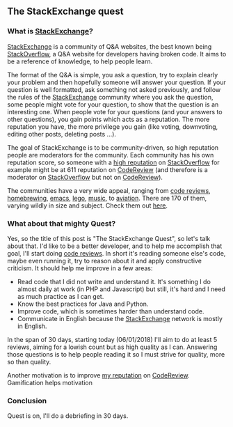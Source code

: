 ## The StackExchange quest ##

### What is [StackExchange](https://stackexchange.com/)? ### 
[StackExchange](https://stackexchange.com/) is a community of Q&A websites, the best known being [StackOverflow](https://stackoverflow.com/), a Q&A website for developers having broken code. It aims to be a reference of knowledge, to help people learn.

The format of the Q&A is simple, you ask a question, try to explain clearly your problem and then hopefully someone will answer your question. If your question is well formatted, ask something not asked previously, and follow the rules of the [StackExchange](https://stackexchange.com/) community where you ask the question, some people might vote for your question, to show that the question is an interesting one. When people vote for your questions (and your answers to other questions), you gain points which acts as a reputation. The more reputation you have, the more privilege you gain (like voting, downvoting, editing other posts, deleting posts ...).  

The goal of StackExchange is to be community-driven, so high reputation people are moderators for the community. Each community has his own reputation score, so someone with a [high reputation](https://stackexchange.com/users/11683/jon-skeet?tab=accounts) on [StackOverflow](https://stackoverflow.com/) for example might be at 611 reputation on [CodeReview](https://codereview.stackexchange.com/) (and therefore is a moderator on [StackOverflow](https://stackoverflow.com/) but not on [CodeReview](https://codereview.stackexchange.com/)).

The communities have a very wide appeal, ranging from [code reviews](https://codereview.stackexchange.com/), [homebrewing](https://homebrew.stackexchange.com/), [emacs](https://emacs.stackexchange.com/), [lego](https://bricks.stackexchange.com/), [music](https://music.stackexchange.com/), to [aviation](https://aviation.stackexchange.com/). There are 170 of them, varying wildly in size and subject. Check them out [here](https://stackexchange.com/sites#).

### What about that mighty Quest? ###

Yes, so the title of this post is "The StackExchange Quest", so let's talk about that. I'd like to be a better developer, and to help me accomplish that goal, I'll start doing [code reviews](https://codereview.stackexchange.com/). In short it's reading someone else's code, maybe even running it, try to reason about it and apply constructive criticism. It should help me improve in a few areas:

- Read code that I did not write and understand it. It's something I do almost daily at work (in PHP and Javascript) but still, it's hard and I need as much practice as I can get.
- Know the best practices for Java and Python.
- Improve code, which is sometimes harder than understand code.
- Communicate in English because the [StackExchange](https://stackexchange.com/) network is mostly in English.

In the span of 30 days, starting today (06/01/2018) I'll aim to do at least 5 reviews, aiming for a lowish count but as high quality as I can. Answering those questions is to help people reading it so I must strive for quality, more so than quality.

Another motivation is to improve [my reputation](https://codereview.stackexchange.com/users/87312/julien-rous%c3%a9) on [CodeReview](https://codereview.stackexchange.com/). Gamification helps motivation 

### Conclusion ###

Quest is on, I'll do a debriefing in 30 days. 
